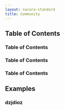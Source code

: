 ```yaml
---
layout: nacara-standard
title: Community
---
```



## Table of Contents

### Table of Contents

### Table of Contents

### Table of Contents

## Examples

### dzjdioz

